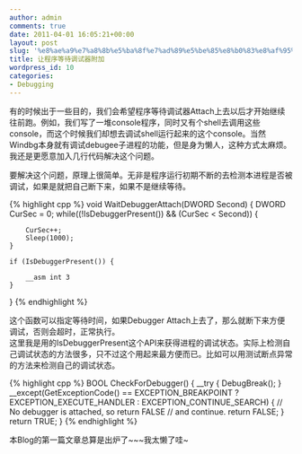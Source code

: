 ```yaml
---
author: admin
comments: true
date: 2011-04-01 16:05:21+00:00
layout: post
slug: '%e8%ae%a9%e7%a8%8b%e5%ba%8f%e7%ad%89%e5%be%85%e8%b0%83%e8%af%95%e5%99%a8%e9%99%84%e5%8a%a0'
title: 让程序等待调试器附加
wordpress_id: 10
categories:
- Debugging
---
```


有的时候出于一些目的，我们会希望程序等待调试器Attach上去以后才开始继续往前跑。例如，我们写了一堆console程序，同时又有个shell去调用这些console，而这个时候我们却想去调试shell运行起来的这个console。当然Windbg本身就有调试debugee子进程的功能，但是身为懒人，这种方式太麻烦。我还是更愿意加入几行代码解决这个问题。

要解决这个问题，原理上很简单。无非是程序运行初期不断的去检测本进程是否被调试，如果是就把自己断下来，如果不是继续等待。

{% highlight cpp %}
void WaitDebuggerAttach(DWORD Second)
{
	DWORD CurSec = 0;
	while((!IsDebuggerPresent()) && (CurSec < Second)) {
		
		CurSec++;
		Sleep(1000);
	}

	if (IsDebuggerPresent()) {

		__asm int 3
	}
}
 {% endhighlight %}

这个函数可以指定等待时间，如果Debugger Attach上去了，那么就断下来方便调试，否则会超时，正常执行。  
这里我是用的IsDebuggerPresent这个API来获得进程的调试状态。实际上检测自己调试状态的方法很多，只不过这个用起来最方便而已。比如可以用测试断点异常的方法来检测自己的调试状态。  

{% highlight cpp %}
BOOL CheckForDebugger()
{
    __try 
    {
        DebugBreak();
    }
    __except(GetExceptionCode() == EXCEPTION_BREAKPOINT ? 
             EXCEPTION_EXECUTE_HANDLER : EXCEPTION_CONTINUE_SEARCH) 
    {
        // No debugger is attached, so return FALSE 
        // and continue.
        return FALSE;
    }
    return TRUE;
}
 {% endhighlight %}

本Blog的第一篇文章总算是出炉了~~~我太懒了哇~
